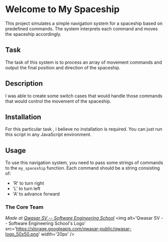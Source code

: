 # Welcome to My Spaceship
This project simulates a simple navigation system for a spaceship based on predefined commands. The system interprets each command and moves the spaceship accordingly.

## Task
The task of this system is to process an array of movement commands and output the final position and direction of the spaceship.


## Description
I was able to create some switch cases that would handle those commands that would control the movement of the spaceship.

## Installation
For this particular task , i believe no installation is required. You can just run this script in any JavaScript environment.
## Usage
To use this navigation system, you need to pass some strings of commands to the `my_spaceship` function. Each command should be a string consisting of:
- 'R' to turn right
- 'L' to turn left
- 'A' to advance forward

### The Core Team


<span><i>Made at <a href='https://qwasar.io'>Qwasar SV -- Software Engineering School</a></i></span>
<span><img alt='Qwasar SV -- Software Engineering School's Logo' src='https://storage.googleapis.com/qwasar-public/qwasar-logo_50x50.png' width='20px' /></span>
